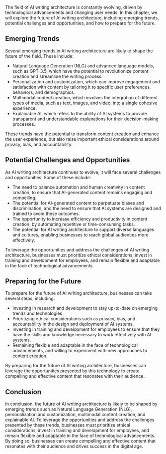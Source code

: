 
The field of AI writing architecture is constantly evolving, driven by technological advancements and changing user needs. In this chapter, we will explore the future of AI writing architecture, including emerging trends, potential challenges and opportunities, and how to prepare for the future.

Emerging Trends
---------------

Several emerging trends in AI writing architecture are likely to shape the future of the field. These include:

* Natural Language Generation (NLG) and advanced language models, such as GPT-3.5, which have the potential to revolutionize content creation and streamline the writing process.
* Personalization and customization, which can improve engagement and satisfaction with content by tailoring it to specific user preferences, behaviors, and demographics.
* Multimodal content creation, which involves the integration of different types of media, such as text, images, and video, into a single cohesive experience.
* Explainable AI, which refers to the ability of AI systems to provide transparent and understandable explanations for their decision-making processes.

These trends have the potential to transform content creation and enhance the user experience, but also raise important ethical considerations around privacy, bias, and accountability.

Potential Challenges and Opportunities
--------------------------------------

As AI writing architecture continues to evolve, it will face several challenges and opportunities. Some of these include:

* The need to balance automation and human creativity in content creation, to ensure that AI-generated content remains engaging and compelling.
* The potential for AI-generated content to perpetuate biases and discrimination, and the need to ensure that AI systems are designed and trained to avoid these outcomes.
* The opportunity to increase efficiency and productivity in content creation, by automating repetitive or time-consuming tasks.
* The potential for AI writing architecture to support diverse languages and cultures, enabling businesses to reach global audiences more effectively.

To leverage the opportunities and address the challenges of AI writing architecture, businesses must prioritize ethical considerations, invest in training and development for employees, and remain flexible and adaptable in the face of technological advancements.

Preparing for the Future
------------------------

To prepare for the future of AI writing architecture, businesses can take several steps, including:

* Investing in research and development to stay up-to-date on emerging trends and technologies.
* Prioritizing ethical considerations such as privacy, bias, and accountability in the design and deployment of AI systems.
* Investing in training and development for employees to ensure that they have the skills and knowledge necessary to work effectively with AI systems.
* Remaining flexible and adaptable in the face of technological advancements, and willing to experiment with new approaches to content creation.

By preparing for the future of AI writing architecture, businesses can leverage the opportunities presented by this technology to create compelling and effective content that resonates with their audience.

Conclusion
----------

In conclusion, the future of AI writing architecture is likely to be shaped by emerging trends such as Natural Language Generation (NLG), personalization and customization, multimodal content creation, and explainable AI. To leverage the opportunities and address the challenges presented by these trends, businesses must prioritize ethical considerations, invest in training and development for employees, and remain flexible and adaptable in the face of technological advancements. By doing so, businesses can create compelling and effective content that resonates with their audience and drives success in the digital age.
